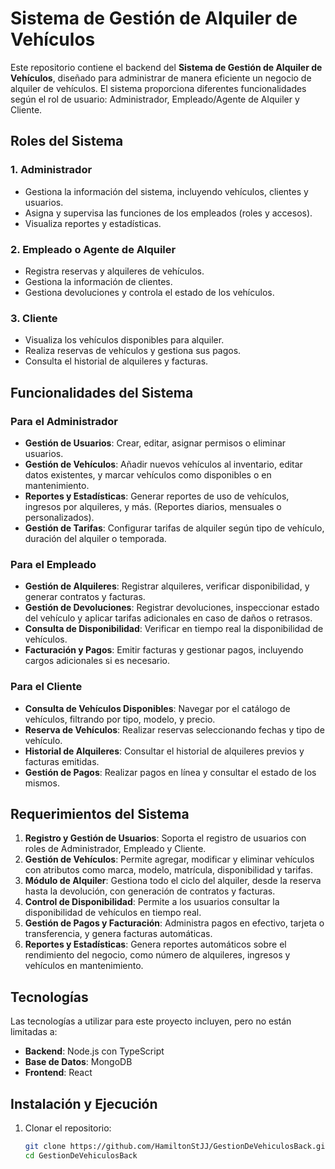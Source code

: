 # Sistema de Gestión de Alquiler de Vehículos

Este repositorio contiene el backend del **Sistema de Gestión de Alquiler de Vehículos**, diseñado para administrar de manera eficiente un negocio de alquiler de vehículos. El sistema proporciona diferentes funcionalidades según el rol de usuario: Administrador, Empleado/Agente de Alquiler y Cliente.

## Roles del Sistema

### 1. **Administrador**
   - Gestiona la información del sistema, incluyendo vehículos, clientes y usuarios.
   - Asigna y supervisa las funciones de los empleados (roles y accesos).
   - Visualiza reportes y estadísticas.

### 2. **Empleado o Agente de Alquiler**
   - Registra reservas y alquileres de vehículos.
   - Gestiona la información de clientes.
   - Gestiona devoluciones y controla el estado de los vehículos.

### 3. **Cliente**
   - Visualiza los vehículos disponibles para alquiler.
   - Realiza reservas de vehículos y gestiona sus pagos.
   - Consulta el historial de alquileres y facturas.

## Funcionalidades del Sistema

### Para el Administrador
   - **Gestión de Usuarios**: Crear, editar, asignar permisos o eliminar usuarios.
   - **Gestión de Vehículos**: Añadir nuevos vehículos al inventario, editar datos existentes, y marcar vehículos como disponibles o en mantenimiento.
   - **Reportes y Estadísticas**: Generar reportes de uso de vehículos, ingresos por alquileres, y más. (Reportes diarios, mensuales o personalizados).
   - **Gestión de Tarifas**: Configurar tarifas de alquiler según tipo de vehículo, duración del alquiler o temporada.

### Para el Empleado
   - **Gestión de Alquileres**: Registrar alquileres, verificar disponibilidad, y generar contratos y facturas.
   - **Gestión de Devoluciones**: Registrar devoluciones, inspeccionar estado del vehículo y aplicar tarifas adicionales en caso de daños o retrasos.
   - **Consulta de Disponibilidad**: Verificar en tiempo real la disponibilidad de vehículos.
   - **Facturación y Pagos**: Emitir facturas y gestionar pagos, incluyendo cargos adicionales si es necesario.

### Para el Cliente
   - **Consulta de Vehículos Disponibles**: Navegar por el catálogo de vehículos, filtrando por tipo, modelo, y precio.
   - **Reserva de Vehículos**: Realizar reservas seleccionando fechas y tipo de vehículo.
   - **Historial de Alquileres**: Consultar el historial de alquileres previos y facturas emitidas.
   - **Gestión de Pagos**: Realizar pagos en línea y consultar el estado de los mismos.

## Requerimientos del Sistema

1. **Registro y Gestión de Usuarios**: Soporta el registro de usuarios con roles de Administrador, Empleado y Cliente.
2. **Gestión de Vehículos**: Permite agregar, modificar y eliminar vehículos con atributos como marca, modelo, matrícula, disponibilidad y tarifas.
3. **Módulo de Alquiler**: Gestiona todo el ciclo del alquiler, desde la reserva hasta la devolución, con generación de contratos y facturas.
4. **Control de Disponibilidad**: Permite a los usuarios consultar la disponibilidad de vehículos en tiempo real.
5. **Gestión de Pagos y Facturación**: Administra pagos en efectivo, tarjeta o transferencia, y genera facturas automáticas.
6. **Reportes y Estadísticas**: Genera reportes automáticos sobre el rendimiento del negocio, como número de alquileres, ingresos y vehículos en mantenimiento.

## Tecnologías

Las tecnologías a utilizar para este proyecto incluyen, pero no están limitadas a:
- **Backend**: Node.js con TypeScript
- **Base de Datos**: MongoDB
- **Frontend**: React

## Instalación y Ejecución

1. Clonar el repositorio:
   ```bash
   git clone https://github.com/HamiltonStJJ/GestionDeVehiculosBack.git
   cd GestionDeVehiculosBack
